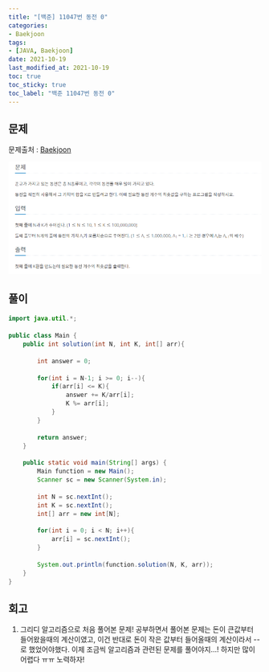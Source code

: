 ```yaml
---
title: "[백준] 11047번 동전 0"
categories:
- Baekjoon
tags: 
- [JAVA, Baekjoon]
date: 2021-10-19
last_modified_at: 2021-10-19
toc: true
toc_sticky: true
toc_label: "백준 11047번 동전 0"
---
```


## 문제

문제출처 : [Baekjoon][Baekjoon]

[Baekjoon]: https://www.acmicpc.net/problem/11047

![img](/image/bj_11047.PNG)

## 풀이
```java
import java.util.*;

public class Main {
    public int solution(int N, int K, int[] arr){

        int answer = 0;

        for(int i = N-1; i >= 0; i--){
            if(arr[i] <= K){
                answer += K/arr[i];
                K %= arr[i];
            }
        }

        return answer;
    }

    public static void main(String[] args) {
        Main function = new Main();
        Scanner sc = new Scanner(System.in);

        int N = sc.nextInt();
        int K = sc.nextInt();
        int[] arr = new int[N];

        for(int i = 0; i < N; i++){
            arr[i] = sc.nextInt();
        }

        System.out.println(function.solution(N, K, arr));
    }
}
```

## 회고

1. 그리디 알고리즘으로 처음 풀어본 문제!
공부하면서 풀어본 문제는 돈이 큰값부터 들어왔을때의 계산이였고, 이건 반대로 돈이 작은 값부터 들어올때의 계산이라서 -- 로 했었어야했다. 이제 조금씩 알고리즘과 관련된 문제를 풀어야지...! 하지만 많이 어렵다 ㅠㅠ 노력하자!